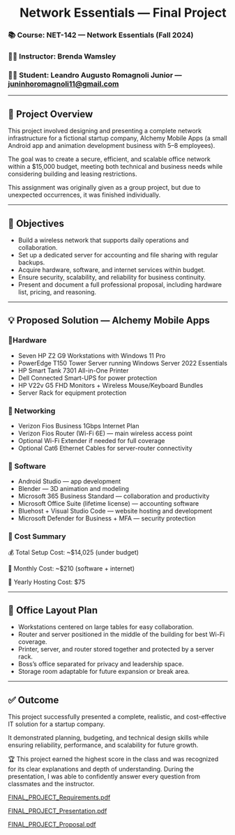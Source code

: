 <div id="user-content-toc"> 
  <ul align="center" style="list-style: none;"> 
    <summary > 
      <h1>Network Essentials — Final Project </h1> 
    </summary> 
  </ul> 
</div>

### 📚 Course: NET-142 — Network Essentials (Fall 2024)
### 👩‍🏫 Instructor: Brenda Wamsley
### 👨‍🎓 Student: Leandro Augusto Romagnoli Junior — juninhoromagnoli11@gmail.com 

---

## 🏢 Project Overview
This project involved designing and presenting a complete network infrastructure for a fictional startup company, Alchemy Mobile Apps (a small Android app and animation development business with 5–8 employees).

The goal was to create a secure, efficient, and scalable office network within a $15,000 budget, meeting both technical and business needs while considering building and leasing restrictions.

This assignment was originally given as a group project, but due to unexpected occurrences, it was finished individually.

---

## 🎯 Objectives
* Build a wireless network that supports daily operations and collaboration.
* Set up a dedicated server for accounting and file sharing with regular backups.
* Acquire hardware, software, and internet services within budget.
* Ensure security, scalability, and reliability for business continuity.
* Present and document a full professional proposal, including hardware list, pricing, and reasoning.
  
---

## 💡 Proposed Solution — Alchemy Mobile Apps

### 🔸Hardware
* Seven HP Z2 G9 Workstations with Windows 11 Pro
* PowerEdge T150 Tower Server running Windows Server 2022 Essentials
* HP Smart Tank 7301 All-in-One Printer
* Dell Connected Smart-UPS for power protection
* HP V22v G5 FHD Monitors + Wireless Mouse/Keyboard Bundles
* Server Rack for equipment protection

### 🔸 Networking
* Verizon Fios Business 1Gbps Internet Plan
* Verizon Fios Router (Wi-Fi 6E) — main wireless access point
* Optional Wi-Fi Extender if needed for full coverage
* Optional Cat6 Ethernet Cables for server-router connectivity

### 🔸 Software
* Android Studio — app development
* Blender — 3D animation and modeling
* Microsoft 365 Business Standard — collaboration and productivity
* Microsoft Office Suite (lifetime license) — accounting software
* Bluehost + Visual Studio Code — website hosting and development
* Microsoft Defender for Business + MFA — security protection

### 🔸 Cost Summary
💰 Total Setup Cost: ~$14,025 (under budget)

🧾 Monthly Cost: ~$210 (software + internet)

🔁 Yearly Hosting Cost: $75

---

## 📐 Office Layout Plan
* Workstations centered on large tables for easy collaboration.
* Router and server positioned in the middle of the building for best Wi-Fi coverage.
* Printer, server, and router stored together and protected by a server rack.
* Boss’s office separated for privacy and leadership space.
* Storage room adaptable for future expansion or break area.

---

## ✅ Outcome
This project successfully presented a complete, realistic, and cost-effective IT solution for a startup company.

It demonstrated planning, budgeting, and technical design skills while ensuring reliability, performance, and scalability for future growth.

🏆 This project earned the highest score in the class and was recognized for its clear explanations and depth of understanding. During the presentation, I was able to confidently answer every question from classmates and the instructor.

[FINAL_PROJECT_Requirements.pdf](FINAL_PROJECT_Requirements.pdf)

[FINAL_PROJECT_Presentation.pdf](FINAL_PROJECT_Presentation.pdf)

[FINAL_PROJECT_Proposal.pdf](FINAL_PROJECT_Proposal.pdf)

